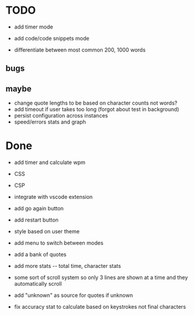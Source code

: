 # TODO

- add timer mode

- add code/code snippets mode
- differentiate between most common 200, 1000 words

## bugs

## maybe

- change quote lengths to be based on character counts not words?
- add timeout if user takes too long (forgot about test in background)
- persist configuration across instances
- speed/errors stats and graph

# Done

- add timer and calculate wpm
- CSS
- CSP
- integrate with vscode extension
- add go again button
- add restart button
- style based on user theme
- add menu to switch between modes
- add a bank of quotes
- add more stats -- total time, character stats
- some sort of scroll system so only 3 lines are shown at a time and they automatically scroll

- add "unknown" as source for quotes if unknown
- fix accuracy stat to calculate based on keystrokes not final characters
